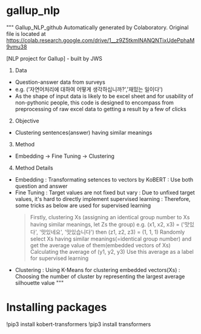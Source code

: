 # gallup_nlp

"""
Gallup_NLP_github
Automatically generated by Colaboratory.
Original file is located at
    https://colab.research.google.com/drive/1__z9Z5tkmINANQNTixUdePphaM9vmu38


[NLP project for Gallup] - built by JWS
1. Data
 - Question-answer data from surveys
 - e.g. ('자연어처리에 대하여 어떻게 생각하십니까?','재밌는 일이다')
 - As the shape of input data is likely to be excel sheet and for usability of non-pythonic people, 
   this code is designed to encompass from preprocessing of raw excel data to getting a result by a few of clicks
2. Objective
 - Clustering sentences(answer) having similar meanings
3. Method
 - Embedding -> Fine Tuning -> Clustering
4. Method Details
 - Embedding
  : Transformating setences to vectors by KoBERT
  : Use both question and answer
 - Fine Tuning
  : Target values are not fixed but vary
  : Due to unfixed target values, it's hard to directly implement supervised learning
  : Therefore, some tricks as below are used for supervised learning
    > Firstly, clustering Xs (assigning an identical group number to Xs having similar meanings, let Zs the group)
    > e.g. (x1, x2, x3) = ('맛있다', '맛있네요', '맛있습니다') then  (z1, z2, z3) = (1, 1, 1)
    > Randomly select Xs having similar meanings(=identical group number) and get the average value of them(embedded vectors of Xs)
    > Calculating the average of (y1, y2, y3)
    > Use this average as a label for supervised learning
 - Clustering
  : Using K-Means for clustering embedded vectors(Xs)
  : Choosing the number of cluster by representing the largest average silhouette value
"""

# Installing packages
!pip3 install kobert-transformers
!pip3 install transformers
